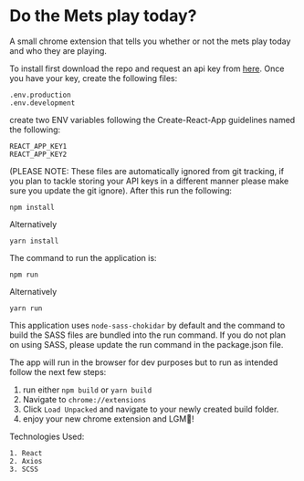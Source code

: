 # Do the Mets play today?

A small chrome extension that tells you whether or not the mets play today and who they are playing.

To install first download the repo and request an api key from [here](https://www.mysportsfeeds.com/). Once you have your key, create the following files:

```
.env.production
.env.development
```

create two ENV variables following the Create-React-App guidelines named the following:

```
REACT_APP_KEY1
REACT_APP_KEY2
```

(PLEASE NOTE: These files are automatically ignored from git tracking, if you plan to tackle storing your API keys in a different manner please make sure you update the git ignore). After this run the following:

```
npm install
```

Alternatively

```
yarn install
```

The command to run the application is:

```
npm run
```

Alternatively

```
yarn run
```

This application uses `node-sass-chokidar` by default and the command to build the SASS files are bundled into the run command. If you do not plan on using SASS, please update the run command in the package.json file.

The app will run in the browser for dev purposes but to run as intended follow the next few steps:

1.  run either `npm build` or `yarn build`
2.  Navigate to `chrome://extensions`
3.  Click `Load Unpacked` and navigate to your newly created build folder.
4.  enjoy your new chrome extension and LGM🍎!

Technologies Used:

```
1. React
2. Axios
3. SCSS
```
